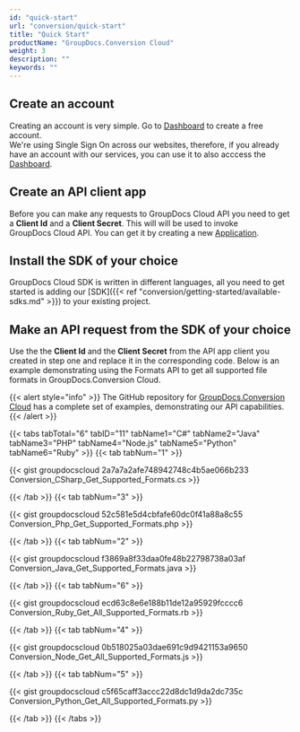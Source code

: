 ```yaml
---
id: "quick-start"
url: "conversion/quick-start"
title: "Quick Start"
productName: "GroupDocs.Conversion Cloud"
weight: 3
description: ""
keywords: ""
---
```

## Create an account ##

Creating an account is very simple. Go to [Dashboard](https://dashboard.groupdocs.cloud) to create a free account.\
We're using Single Sign On across our websites, therefore, if you already have an account with our services, you can use it to also acccess the [Dashboard](https://dashboard.groupdocs.cloud).

## Create an API client app ##

Before you can make any requests to GroupDocs Cloud API you need to get a **Client Id** and a **Client Secret**.
This will will be used to invoke GroupDocs Cloud API. You can get it by creating a new [Application](https://dashboard.groupdocs.cloud/applications).

## Install the SDK of your choice ##

GroupDocs Cloud SDK is written in different languages, all you need to get started is adding our [SDK]({{< ref "conversion/getting-started/available-sdks.md" >}}) to your existing project.

## Make an API request from the SDK of your choice ##

Use the the **Client Id** and the **Client Secret** from the API app client you created in step one and replace it in the corresponding code. Below is an example demonstrating using the Formats API to get all supported file formats in GroupDocs.Conversion Cloud.

{{< alert style="info" >}}
The GitHub repository for [GroupDocs.Conversion Cloud](https://github.com/groupdocs-conversion-cloud) has a complete set of examples, demonstrating our API capabilities.
{{< /alert >}}

{{< tabs tabTotal="6" tabID="11" tabName1="C#" tabName2="Java" tabName3="PHP" tabName4="Node.js" tabName5="Python" tabName6="Ruby" >}} {{< tab tabNum="1" >}}

{{< gist groupdocscloud 2a7a7a2afe748942748c4b5ae066b233 Conversion_CSharp_Get_Supported_Formats.cs >}}

{{< /tab >}} {{< tab tabNum="3" >}}

{{< gist groupdocscloud 52c581e5d4cbfafe60dc0f41a88a8c55 Conversion_Php_Get_Supported_Formats.php >}}

{{< /tab >}} {{< tab tabNum="2" >}}

{{< gist groupdocscloud f3869a8f33daa0fe48b22798738a03af Conversion_Java_Get_Supported_Formats.java >}}

{{< /tab >}} {{< tab tabNum="6" >}}

{{< gist groupdocscloud ecd63c8e6e188b11de12a95929fcccc6 Conversion_Ruby_Get_All_Supported_Formats.rb >}}

{{< /tab >}} {{< tab tabNum="4" >}}

{{< gist groupdocscloud 0b518025a03dae691c9d9421153a9650 Conversion_Node_Get_All_Supported_Formats.js >}}

{{< /tab >}} {{< tab tabNum="5" >}}

{{< gist groupdocscloud c5f65caff3accc22d8dc1d9da2dc735c Conversion_Python_Get_All_Supported_Formats.py >}}

{{< /tab >}} {{< /tabs >}}
